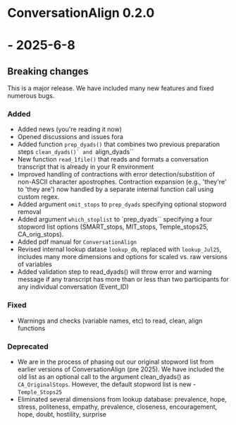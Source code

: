 # ConversationAlign 0.2.0

# - 2025-6-8

## Breaking changes

This is a major release. We have included many new features and fixed numerous bugs.

### Added
-   Added news (you're reading it now)
-   Opened discussions and issues fora
-   Added function ``prep_dyads()`` that combines two previous preparation steps ``clean_dyads()` and ``align_dyads``
-   New function ``read_1file()`` that reads and formats a conversation transcript that is already in your R environment 
-   Improved handling of contractions with error detection/substition of non-ASCII character apostrophes. Contraction expansion (e.g., 'they're' to 'they are') now handled by a separate internal function call using custom regex.   
-   Added argument ``omit_stops`` to ``prep_dyads`` specifying optional stopword removal 
-   Added argument ``which_stoplist`` to `prep_dyads`` specifying a four stopword list options (SMART_stops, MIT_stops, Temple_stops25, CA_orig_stops). 
-   Added pdf manual for ``ConversationAlign``
-   Revised internal lookup datase ``lookup_db``, replaced with ``lookup_Jul25``, includes many more dimensions and options for scaled vs. raw versions of variables
-   Added validation step to read_dyads() will throw error and warning message if any transcript has more than or less than two participants for any individual conversation (Event_ID)

### Fixed
-  Warnings and checks (variable names, etc) to read, clean, align functions

### Deprecated
-   We are in the process of phasing out our original stopword list from earlier versions of ConversationAlign (pre 2025). We have included the old list as an optional call to the argument clean_dyads() as ``CA_OriginalStops``. However, the default stopword list is new - ``Temple_Stops25``
-   Eliminated several dimensions from lookup database: prevalence, hope, stress, politeness, empathy, prevalence, closeness, encouragement, hope, doubt, hostility, surprise 

